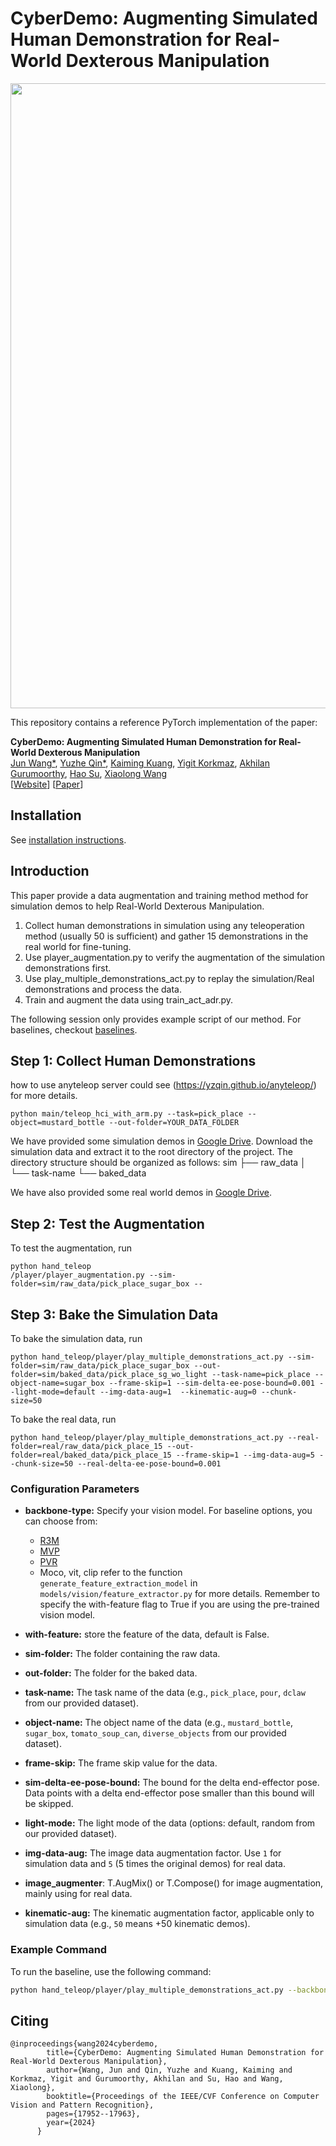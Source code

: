 # CyberDemo: Augmenting Simulated Human Demonstration for Real-World Dexterous Manipulation

<p align="center">
  <img src="docs/cyberdemo.avif" width="1000"/>
</p>

This repository contains a reference PyTorch implementation of the paper:

<b>CyberDemo: Augmenting Simulated Human Demonstration for Real-World Dexterous Manipulation</b> <br>
[Jun Wang*](https://wang59695487.github.io/),
[Yuzhe Qin*](https://yzqin.github.io/),
[Kaiming Kuang](https://kaimingkuang.github.io/),
[Yigit Korkmaz](https://ygtkorkmaz.github.io/),
[Akhilan Gurumoorthy](https://www.linkedin.com/in/akhilan-g/),
[Hao Su](https://cseweb.ucsd.edu/~haosu/index.html),
[Xiaolong Wang](https://xiaolonw.github.io/) <br>
[[Website](https://cyber-demo.github.io/)]
[[Paper](https://arxiv.org/pdf/2402.14795)]

## Installation

See [installation instructions](docs/install.md).

## Introduction

This paper provide a data augmentation and training method method for simulation demos to help Real-World Dexterous Manipulation.
1. Collect human demonstrations in simulation using any teleoperation method (usually 50 is sufficient) and gather 15 demonstrations in the real world for fine-tuning.
2. Use player_augmentation.py to verify the augmentation of the simulation demonstrations first.
3. Use play_multiple_demonstrations_act.py to replay the simulation/Real demonstrations and process the data.
4. Train and augment the data using train_act_adr.py.

The following session only provides example script of our method. For baselines, checkout [baselines](docs/baseline.md).

## Step 1: Collect Human Demonstrations

how to use anyteleop server could see (https://yzqin.github.io/anyteleop/) for more details.


```
python main/teleop_hci_with_arm.py --task=pick_place --object=mustard_bottle --out-folder=YOUR_DATA_FOLDER
```

We have provided some simulation demos in [Google Drive](https://drive.google.com/drive/folders/1txUP17oU3quuq_xoxB3wltw0z_AtJaVu?usp=sharing).
Download the simulation data and extract it to the root directory of the project. The directory structure should be organized as follows:
sim
├── raw_data
│   └── task-name
└── baked_data

We have also provided some real world demos in [Google Drive](https://drive.google.com/drive/folders/1ZLyf-KEDTPlUaSYFSfGW80BqsqjAqMYA?usp=drive_link).
## Step 2: Test the Augmentation

To test the augmentation, run
```
python hand_teleop
/player/player_augmentation.py --sim-folder=sim/raw_data/pick_place_sugar_box --

```

## Step 3: Bake the Simulation Data

To bake the simulation data, run
```
python hand_teleop/player/play_multiple_demonstrations_act.py --sim-folder=sim/raw_data/pick_place_sugar_box --out-folder=sim/baked_data/pick_place_sg_wo_light --task-name=pick_place --object-name=sugar_box --frame-skip=1 --sim-delta-ee-pose-bound=0.001 --light-mode=default --img-data-aug=1  --kinematic-aug=0 --chunk-size=50
```

To bake the real data, run
```
python hand_teleop/player/play_multiple_demonstrations_act.py --real-folder=real/raw_data/pick_place_15 --out-folder=real/baked_data/pick_place_15 --frame-skip=1 --img-data-aug=5 --chunk-size=50 --real-delta-ee-pose-bound=0.001
```
### Configuration Parameters

- **backbone-type:** Specify your vision model. For baseline options, you can choose from:
  - [R3M](https://sites.google.com/view/robot-r3m/)
  - [MVP](https://github.com/ir413/mvp)
  - [PVR](https://sites.google.com/view/pvr-control)
  - Moco, vit, clip
  refer to the function `generate_feature_extraction_model` in `models/vision/feature_extractor.py` for more details.
  Remember to specify the with-feature flag to True if you are using the pre-trained vision model.

- **with-feature:** store the feature of the data, default is False.

- **sim-folder:** The folder containing the raw data.

- **out-folder:** The folder for the baked data.

- **task-name:** The task name of the data (e.g., `pick_place`, `pour`, `dclaw` from our provided dataset).

- **object-name:** The object name of the data (e.g., `mustard_bottle`, `sugar_box`, `tomato_soup_can`, `diverse_objects` from our provided dataset).

- **frame-skip:** The frame skip value for the data.

- **sim-delta-ee-pose-bound:** The bound for the delta end-effector pose. Data points with a delta end-effector pose smaller than this bound will be skipped.

- **light-mode:** The light mode of the data (options: default, random from our provided dataset).

- **img-data-aug:** The image data augmentation factor. Use `1` for simulation data and `5` (5 times the original demos) for real data.

- **image_augmenter**: T.AugMix() or T.Compose() for image augmentation, mainly using for real data.

- **kinematic-aug:** The kinematic augmentation factor, applicable only to simulation data (e.g., `50` means +50 kinematic demos).

### Example Command

To run the baseline, use the following command:

```bash
python hand_teleop/player/play_multiple_demonstrations_act.py --backbone-type=mvp --task-name=dclaw --real-folder=real/raw_data/dclaw --out-folder=real/baked_data/dclaw_mvp --frame-skip=1 --img-data-aug=5 --chunk-size=50 --real-delta-ee-pose-bound=0.001 --with-features=True
```

## Citing

```
@inproceedings{wang2024cyberdemo,
        title={CyberDemo: Augmenting Simulated Human Demonstration for Real-World Dexterous Manipulation},
        author={Wang, Jun and Qin, Yuzhe and Kuang, Kaiming and Korkmaz, Yigit and Gurumoorthy, Akhilan and Su, Hao and Wang, Xiaolong},
        booktitle={Proceedings of the IEEE/CVF Conference on Computer Vision and Pattern Recognition},
        pages={17952--17963},
        year={2024}
      }
```